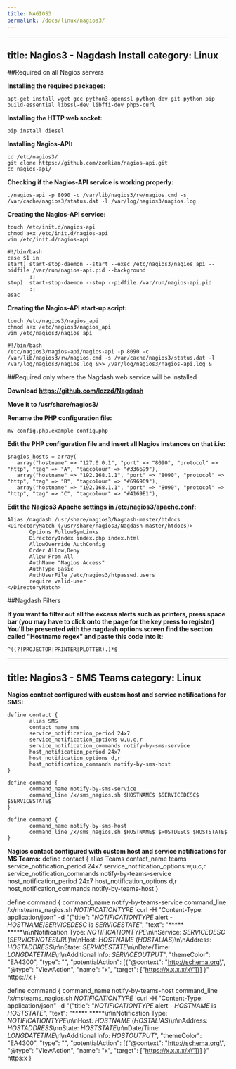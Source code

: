 ```yaml
---
title: NAGIOS3
permalink: /docs/linux/nagios3/
---
```

---
title: Nagios3 - Nagdash Install
category: Linux
---

##Required on all Nagios servers

**Installing the required packages:**
```
apt-get install wget gcc python3-openssl python-dev git python-pip build-essential libssl-dev libffi-dev php5-curl
```

**Installing the HTTP web socket:**
```
pip install diesel
```

**Installing Nagios-API:**
```
cd /etc/nagios3/
git clone https://github.com/zorkian/nagios-api.git
cd nagios-api/
```

**Checking if the Nagios-API service is working properly:**
```
./nagios-api -p 8090 -c /var/lib/nagios3/rw/nagios.cmd -s /var/cache/nagios3/status.dat -l /var/log/nagios3/nagios.log
```

**Creating the Nagios-API service:**
```
touch /etc/init.d/nagios-api
chmod a+x /etc/init.d/nagios-api
vim /etc/init.d/nagios-api
```
```
#!/bin/bash
case $1 in
start) start-stop-daemon --start --exec /etc/nagios3/nagios_api --pidfile /var/run/nagios-api.pid --background
       ;;
stop)  start-stop-daemon --stop --pidfile /var/run/nagios-api.pid
       ;;
esac
```

**Creating the Nagios-API start-up script:**
```
touch /etc/nagios3/nagios_api
chmod a+x /etc/nagios3/nagios_api
vim /etc/nagios3/nagios_api
```
```
#!/bin/bash
/etc/nagios3/nagios-api/nagios-api -p 8090 -c /var/lib/nagios3/rw/nagios.cmd -s /var/cache/nagios3/status.dat -l /var/log/nagios3/nagios.log &>> /var/log/nagios3/nagios-api.log &
```

##Required only where the Nagdash web service will be installed

**Download https://github.com/lozzd/Nagdash**

**Move it to /usr/share/nagios3/**

**Rename the PHP configuration file:**
```
mv config.php.example config.php
```

**Edit the PHP configuration file and insert all Nagios instances on that i.ie:**
```
$nagios_hosts = array(
   array("hostname" => "127.0.0.1", "port" => "8090", "protocol" => "http", "tag" => "A", "tagcolour" => "#336699"),
   array("hostname" => "192.168.1.1", "port" => "8090", "protocol" => "http", "tag" => "B", "tagcolour" => "#696969"),
   array("hostname" => "192.168.1.1", "port" => "8090", "protocol" => "http", "tag" => "C", "tagcolour" => "#4169E1"),
```

**Edit the Nagios3 Apache settings in /etc/nagios3/apache.conf:**

```
Alias /nagdash /usr/share/nagios3/Nagdash-master/htdocs
<DirectoryMatch (/usr/share/nagios3/Nagdash-master/htdocs)>
       Options FollowSymLinks
       DirectoryIndex index.php index.html
       AllowOverride AuthConfig
       Order Allow,Deny
       Allow From All
       AuthName "Nagios Access"
       AuthType Basic
       AuthUserFile /etc/nagios3/htpasswd.users
       require valid-user
</DirectoryMatch>
```

##Nagdash Filters

**If you want to filter out all the excess alerts such as printers, press space bar (you may have to click onto the page for the key press to register) You'll be presented with the nagdash options screen find the section called "Hostname regex" and paste this code into it:**
```
^((?!PROJECTOR|PRINTER|PLOTTER).)*$
```
---
title: Nagios3 - SMS Teams
category: Linux
---

**Nagios contact configured with custom host and service notifications for SMS:**
```
define contact {
       alias SMS
       contact_name sms
       service_notification_period 24x7
       service_notification_options w,u,c,r
       service_notification_commands notify-by-sms-service
       host_notification_period 24x7
       host_notification_options d,r
       host_notification_commands notify-by-sms-host
}

define command {
       command_name notify-by-sms-service
       command_line /x/sms_nagios.sh $HOSTNAME$ $SERVICEDESC$ $SERVICESTATE$
}

define command {
       command_name notify-by-sms-host
       command_line /x/sms_nagios.sh $HOSTNAME$ $HOSTDESC$ $HOSTSTATE$
}
```

**Nagios contact configured with custom host and service notifications for MS Teams:**
define contact {
       alias Teams
       contact_name teams
       service_notification_period 24x7
       service_notification_options w,u,c,r
       service_notification_commands notify-by-teams-service
       host_notification_period 24x7
       host_notification_options d,r
       host_notification_commands notify-by-teams-host
}

define command {
       command_name notify-by-teams-service
       command_line /x/msteams_nagios.sh $NOTIFICATIONTYPE$ 'curl -H "Content-Type: application/json" -d "{\"title\": \"$NOTIFICATIONTYPE$ alert - $HOSTNAME$/$SERVICEDESC$ is $SERVICESTATE$\", \"text\": \"*****        *****\n\nNotification Type: $NOTIFICATIONTYPE$\n\nService: $SERVICEDESC$ ($SERVICENOTESURL$)\n\nHost: $HOSTNAME$ ($HOSTALIAS$)\n\nAddress: $HOSTADDRESS$\n\nState: $SERVICESTATE$\n\nDate/Time: $LONGDATETIME$\n\nAdditional Info: $SERVICEOUTPUT$\", \"themeColor\": \"EA4300\", \"type\": \"\", \"potentialAction\": [{\"@context\": \"http://schema.org\", \"@type\": \"ViewAction\", \"name\": \"x\", \"target\": [\"https://x.x.x.x/x\"]}] }" https://x
}

define command {
       command_name notify-by-teams-host
       command_line /x/msteams_nagios.sh $NOTIFICATIONTYPE$ 'curl -H "Content-Type: application/json" -d "{\"title\": \"$NOTIFICATIONTYPE$ alert - $HOSTNAME$ is $HOSTSTATE$\", \"text\": \"*****        *****\n\nNotification Type: $NOTIFICATIONTYPE$\n\nHost: $HOSTNAME$ ($HOSTALIAS$)\n\nAddress: $HOSTADDRESS$\nnState: $HOSTSTATE$\n\nDate/Time: $LONGDATETIME$\n\nAdditional Info: $HOSTOUTPUT$\", \"themeColor\": \"EA4300\", \"type\": \"\", \"potentialAction\": [{\"@context\": \"http://schema.org\", \"@type\": \"ViewAction\", \"name\": \"x\", \"target\": [\"https://x.x.x.x/x\"]}] }" https:x
}
